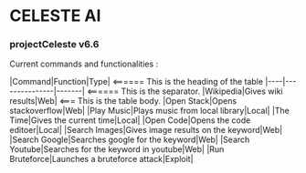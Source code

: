 # CELESTE AI
### projectCeleste v6.6

Current commands and functionalities :

|Command|Function|Type|      <====== This is the heading of the table
|----|---------------|-------|      <====== This is the separator.
|Wikipedia|Gives wiki results|Web| <=== This is the table body.
|Open Stack|Opens stackoverflow|Web|
|Play Music|Plays music from local library|Local|
|The Time|Gives the current time|Local|
|Open Code|Opens the code editoer|Local|
|Search Images|Gives image results on the keyword|Web|
|Search Google|Searches google for the keyword|Web|
|Search Youtube|Searches for the keyword in youtube|Web|
|Run Bruteforce|Launches a bruteforce attack|Exploit|